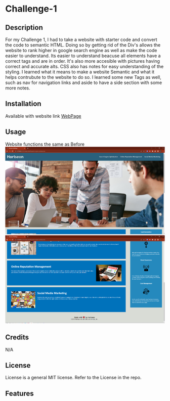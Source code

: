 # Challenge-1
## Description
For my Challenge 1, I had to take a website with starter code and convert the code to semantic HTML. Doing so by getting rid of the Div's allows the website to rank higher in google search engine
as well as make the code easier to understand. Its easier to understand beacuse all elements have a correct tags and are in order. It's also more accesible with pictures having correct and accurate alts.
CSS also has notes for easy understanding of the styling. 
I learned what it means to make a website Semantic and what it helps contrubute to the website to do so.
I learned some new Tags as well, such as nav for navigation links and aside to have a side section with some more notes.


## Installation

Available with website link
[WebPage](https://dupeaj.github.io/JacobDupeaChallenge-1/)

## Usage

Website functions the same as Before 
![ScreenShot](images/Horiseon%20Webpage%20top.PNG)
![ScreenShot](images/Horiseon%20Webpage%20bottom.PNG?raw=true "Horiseon Webpage bottom")

## Credits

N/A

## License

License is a general MIT license. Refer to the License in the repo.

## Features
